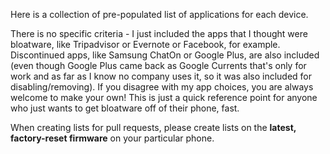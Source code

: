 Here is a collection of pre-populated list of applications for each device.

There is no specific criteria - I just included the apps that I thought were bloatware, like Tripadvisor or Evernote or Facebook, for example. Discontinued apps, like Samsung ChatOn or Google Plus, are also included (even though Google Plus came back as Google Currents that's only for work and as far as I know no company uses it, so it was also included for disabling/removing). If you disagree with my app choices, you are always welcome to make your own! This is just a quick reference point for anyone who just wants to get bloatware off of their phone, fast.

When creating lists for pull requests, please create lists on the **latest, factory-reset firmware** on your particular phone.
